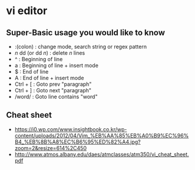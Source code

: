 # vi editor

## Super-Basic usage you would like to know
- :(colon) : change mode, search string or regex pattern
- _n_ dd (or dd _n_) : delete _n_ lines
- ^ : Beginning of line
- a : Beginning of line + insert mode
- $ : End of line
- A : End of line + insert mode
- Ctrl + [ : Goto prev "paragraph"
- Ctrl + ] : Goto next "paragraph"
- /word/ : Goto line contains "word"

## Cheat sheet
- https://i0.wp.com/www.insightbook.co.kr/wp-content/uploads/2012/04/Vim_%EB%AA%85%EB%A0%B9%EC%96%B4_%EB%8B%A8%EC%B6%95%ED%82%A4.jpg?zoom=2&resize=614%2C450
- http://www.atmos.albany.edu/daes/atmclasses/atm350/vi_cheat_sheet.pdf

